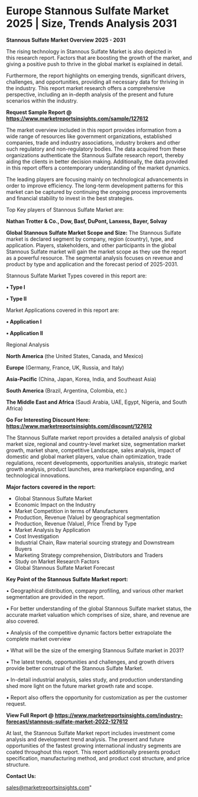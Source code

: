  # Europe Stannous Sulfate Market 2025 | Size, Trends Analysis 2031

<Strong> Stannous Sulfate Market Overview 2025 - 2031</strong>

The rising technology in Stannous Sulfate Market is also depicted in this research report. Factors that are boosting the growth of the market, and giving a positive push to thrive in the global market is explained in detail.

Furthermore, the report highlights on emerging trends, significant drivers, challenges, and opportunities, providing all necessary data for thriving in the industry. This report market research offers a comprehensive perspective, including an in-depth analysis of the present and future scenarios within the industry.

<strong>Request Sample Report @ <a href=https://www.marketreportsinsights.com/sample/127612>https://www.marketreportsinsights.com/sample/127612</a></strong>

The market overview included in this report provides information from a wide range of resources like government organizations, established companies, trade and industry associations, industry brokers and other such regulatory and non-regulatory bodies. The data acquired from these organizations authenticate the Stannous Sulfate research report, thereby aiding the clients in better decision making. Additionally, the data provided in this report offers a contemporary understanding of the market dynamics.

The leading players are focusing mainly on technological advancements in order to improve efficiency. The long-term development patterns for this market can be captured by continuing the ongoing process improvements and financial stability to invest in the best strategies.

Top Key players of Stannous Sulfate Market are:

<strong>Nathan Trotter & Co., Dow, Basf, DuPont, Lanxess, Bayer, Solvay</strong>

<strong><b>Global Stannous Sulfate Market Scope and Size:</b></strong>
The Stannous Sulfate market is declared segment by company, region (country), type, and application. Players, stakeholders, and other participants in the global Stannous Sulfate market will gain the market scope as they use the report as a powerful resource. The segmental analysis focuses on revenue and product by type and application and the forecast period of 2025-2031.

Stannous Sulfate Market Types covered in this report are:

<strong>• Type I

• Type II</strong>

Market Applications covered in this report are:

<strong>• Application I

• Application II</strong> 

Regional Analysis

<strong>North America</strong> (the United States, Canada, and Mexico)

<strong>Europe</strong> (Germany, France, UK, Russia, and Italy)

<strong>Asia-Pacific</strong> (China, Japan, Korea, India, and Southeast Asia)

<strong>South America</strong> (Brazil, Argentina, Colombia, etc.)

<strong>The Middle East and Africa</strong> (Saudi Arabia, UAE, Egypt, Nigeria, and South Africa)

<strong>Go For Interesting Discount Here: <a href=https://www.marketreportsinsights.com/discount/127612>https://www.marketreportsinsights.com/discount/127612</a></strong>

The Stannous Sulfate market report provides a detailed analysis of global market size, regional and country-level market size, segmentation market growth, market share, competitive Landscape, sales analysis, impact of domestic and global market players, value chain optimization, trade regulations, recent developments, opportunities analysis, strategic market growth analysis, product launches, area marketplace expanding, and technological innovations.

<strong><b>Major factors covered in the report:</b></strong>
<ul>
  <li>Global Stannous Sulfate Market </li>
  <li>Economic Impact on the Industry</li>
  <li>Market Competition in terms of Manufacturers</li>
  <li>Production, Revenue (Value) by geographical segmentation</li>
  <li>Production, Revenue (Value), Price Trend by Type</li>
  <li>Market Analysis by Application</li>
  <li>Cost Investigation</li>
  <li>Industrial Chain, Raw material sourcing strategy and Downstream Buyers</li>
  <li>Marketing Strategy comprehension, Distributors and Traders</li>
  <li>Study on Market Research Factors</li>
  <li>Global Stannous Sulfate Market Forecast</li>
</ul>

<strong><b>Key Point of the Stannous Sulfate Market report:</b></strong>

• Geographical distribution, company profiling, and various other market segmentation are provided in the report.

• For better understanding of the global Stannous Sulfate market status, the accurate market valuation which comprises of size, share, and revenue are also covered.

• Analysis of the competitive dynamic factors better extrapolate the complete market overview

• What will be the size of the emerging Stannous Sulfate market in 2031?

• The latest trends, opportunities and challenges, and growth drivers provide better construal of the Stannous Sulfate Market.

• In-detail industrial analysis, sales study, and production understanding shed more light on the future market growth rate and scope.

• Report also offers the opportunity for customization as per the customer request.

<strong><b>View Full Report @ <a href=https://www.marketreportsinsights.com/industry-forecast/stannous-sulfate-market-2022-127612>https://www.marketreportsinsights.com/industry-forecast/stannous-sulfate-market-2022-127612</a></b></strong>


At last, the Stannous Sulfate Market report includes investment come analysis and development trend analysis. The present and future opportunities of the fastest growing international industry segments are coated throughout this report. This report additionally presents product specification, manufacturing method, and product cost structure, and price structure.

<strong>Contact Us:</strong>

sales@marketreportsinsights.com"
